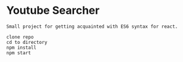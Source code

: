 # Youtube Searcher
	Small project for getting acquainted with ES6 syntax for react.

```
clone repo
cd to directory
npm install
npm start

```
